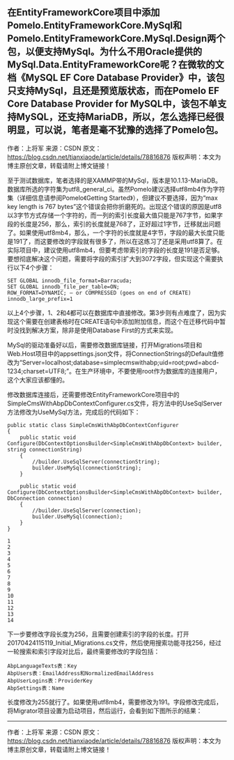 在EntityFrameworkCore项目中添加Pomelo.EntityFrameworkCore.MySql和Pomelo.EntityFrameworkCore.MySql.Design两个包，以便支持MySql。为什么不用Oracle提供的MySql.Data.EntityFrameworkCore呢？在微软的文档《MySQL EF Core Database Provider》中，该包只支持MySql，且还是预览版状态，而在Pomelo EF Core Database Provider for MySQL中，该包不单支持MySQL，还支持MariaDB，所以，怎么选择已经很明显，可以说，笔者是毫不犹豫的选择了Pomelo包。
--------------------- 
作者：上将军 
来源：CSDN 
原文：https://blog.csdn.net/tianxiaode/article/details/78816876 
版权声明：本文为博主原创文章，转载请附上博文链接！







至于测试数据库，笔者选择的是XAMMP带的MySql，版本是10.1.13-MariaDB。数据库所选的字符集为utf8_general_ci。虽然Pomelo建议选择utf8mb4作为字符集（详细信息请参阅Pomelo《Getting Started》），但建议不要选择，因为“max key length is 767 bytes”这个错误会把你折磨死的。出现这个错误的原因是utf8以3字节方式存储一个字符的，而一列的索引长度最大值只能是767字节，如果字段的长度是256，那么，索引的长度就是768了，正好超过1字节，迁移就出问题了。如果使用utf8mb4，那么，一个字符的长度就是4字节，字段的最大长度只能是191了，而这要修改的字段就有很多了，所以在这练习了还是采用utf8算了。在实际项目中，建议使用utf8mb4，但要考虑带索引的字段的长度是191是否足够。要想彻底解决这个问题，需要将字段的索引扩大到3072字段，但实现这个需要执行以下4个步骤：

    SET GLOBAL innodb_file_format=Barracuda;
    SET GLOBAL innodb_file_per_table=ON;
    ROW_FORMAT=DYNAMIC; – or COMPRESSED (goes on end of CREATE)
    innodb_large_prefix=1

以上4个步骤，1、2和4都可以在数据库中直接修改。第3步则有点难度了，因为实现这个需要在创建表格时在CREATE语句中添加附加信息，而这个在迁移代码中暂时没找到解决方案，除非是使用Database First的方式来实现。

MySql的驱动准备好以后，需要修改数据库链接，打开Migrations项目和Web.Host项目中的appsettings.json文件，将ConnectionStrings的Default值修改为“Server=localhost;database=simplecmswithabp;uid=root;pwd=abcd-1234;charset=UTF8;”。在生产环境中，不要使用root作为数据库的连接用户，这个大家应该都懂的。

修改数据库连接后，还需要修改EntityFrameworkCore项目中的SimpleCmsWithAbpDbContextConfigurer.cs文件，将方法中的UseSqlServer方法修改为UseMySql方法，完成后的代码如下：

    public static class SimpleCmsWithAbpDbContextConfigurer
    {
        public static void Configure(DbContextOptionsBuilder<SimpleCmsWithAbpDbContext> builder, string connectionString)
        {
            //builder.UseSqlServer(connectionString);
            builder.UseMySql(connectionString);           
        }
    
        public static void Configure(DbContextOptionsBuilder<SimpleCmsWithAbpDbContext> builder, DbConnection connection)
        {
            //builder.UseSqlServer(connection);
            builder.UseMySql(connection);
        }
    }
    
    1
    2
    3
    4
    5
    6
    7
    8
    9
    10
    11
    12
    13
    14

下一步要修改字段长度为256，且需要创建索引的字段的长度。打开20170424115119_Initial_Migrations.cs文件，然后使用搜索功能寻找256，经过一轮搜索和索引字段对比后，最终需要修改的字段包括：

    AbpLanguageTexts表：Key
    AbpUsers表：EmailAddress和NormalizedEmailAddress
    AbpUserLogins表：ProviderKey
    AbpSettings表：Name

长度修改为255就行了。如果使用utf8mb4，需要修改为191。字段修改完成后，将Migrator项目设置为启动项目，然后运行，会看到如下图所示的结果：

---------------------
作者：上将军 
来源：CSDN 
原文：https://blog.csdn.net/tianxiaode/article/details/78816876 
版权声明：本文为博主原创文章，转载请附上博文链接！